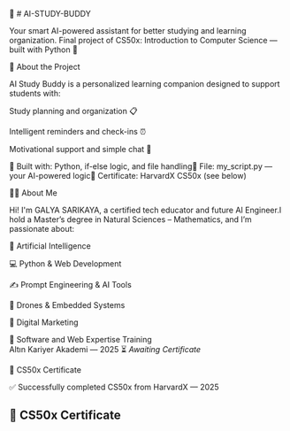 🤖 # AI-STUDY-BUDDY

Your smart AI-powered assistant for better studying and learning organization.
Final project of CS50x: Introduction to Computer Science — built with Python 🐍

🧠 About the Project

AI Study Buddy is a personalized learning companion designed to support students with:

Study planning and organization 📋

Intelligent reminders and check-ins ⏰

Motivational support and simple chat 💬

🔧 Built with: Python, if-else logic, and file handling📁 File: my_script.py — your AI-powered logic📜 Certificate: HarvardX CS50x (see below)

👩‍💻 About Me

Hi! I'm GALYA SARIKAYA, a certified tech educator and future AI Engineer.I hold a Master’s degree in Natural Sciences – Mathematics, and I’m passionate about:

🤖 Artificial Intelligence

💻 Python & Web Development

✍️ Prompt Engineering & AI Tools

🚁 Drones & Embedded Systems

📱 Digital Marketing

🧠 Software and Web Expertise Training  
Altın Kariyer Akademi — 2025 ⏳ *Awaiting Certificate*

📜 CS50x Certificate

✅ Successfully completed CS50x from HarvardX — 2025
## 📜 CS50x Certificate














































































































































